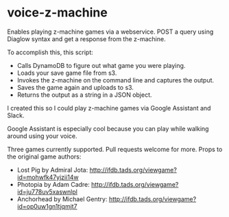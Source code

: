 # voice-z-machine

Enables playing z-machine games via a webservice. POST a query using Diaglow syntax and get a response from the z-machine.

To accomplish this, this script:
* Calls DynamoDB to figure out what game you were playing.
* Loads your save game file from s3.
* Invokes the z-machine on the command line and captures the output.
* Saves the game again and uploads to s3.
* Returns the output as a string in a JSON object.

I created this so I could play z-machine games via Google Assistant and Slack.

Google Assistant is especially cool because you can play while walking around using your voice.

Three games currently supported. Pull requests welcome for more. Props to the original game authors:
* Lost Pig by Admiral Jota: http://ifdb.tads.org/viewgame?id=mohwfk47yjzii14w
* Photopia by Adam Cadre: http://ifdb.tads.org/viewgame?id=ju778uv5xaswnlpl
* Anchorhead by Michael Gentry: http://ifdb.tads.org/viewgame?id=op0uw1gn1tjqmjt7
